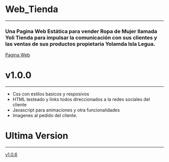 # Web_Tienda
-------------------------------------------------------------------------------------
### Una Pagina Web Estática para vender Ropa de Mujer llamada Yoli Tienda para impulsar la comunicación con sus clientes y las ventas de sus productos propietaria Yolamda Isla Legua.
[Pagina Web](https://zelechos.github.io/Web_Tienda/)

# v1.0.0
-------------------------------------------------------------------------------------
 - Css con estilos basicos y resposivos
 - HTML testeado y links todos direccionados a la redes sociales del cliente
 - Javascript para animaciones y otra funcionalidades
 - Imagenes al pedido del cliente.

# Ultima Version
 -------------------------------------------------------------------------------------
 [v1.0.6](https://github.com/Zelechos/Web_Tienda/releases/tag/v1.0.6)
